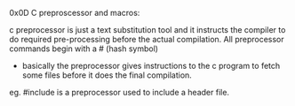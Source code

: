 0x0D C preproscessor and macros:

c preprocessor is just a text substitution tool and it instructs the 
compiler to do required pre-processing before the actual compilation. 
All preprocessor commands begin with a # (hash symbol)

- basically the preprocessor gives instructions to the c program to fetch
some files before it does the final compilation.

eg. #include is a preprocessor used to include a header file.
